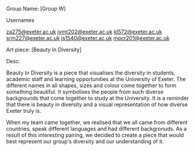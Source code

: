 Group Name: [Group W]

Usernames

za275@exeter.ac.uk
jymt202@exeter.ac.uk
kl572@exeter.ac.uk
srm227@exeter.ac.uk
js1540@exeter.ac.uk
mpcr201@exeter.ac.uk

Art piece: [Beauty In Diversity]

Desc:

Beauty In Diversity  is a piece that visualises the diversity in students, academic staff and learning opportunities at the University of Exeter. The different names in all shapes, sizes and colour come together to form something beautiful. It symbolises the people from such diverse backgrounds that come together to study at the University. It is a reminder that there is beauty in diversity and a visual representation of how diverse Exeter truly is. 

When my team came together, we realised that we all came from different countries, speak different languages and had different backgronuds. As a result of this interesting pairing, we decided to create a piece that would best represent our group's diversity and our understanding of it.